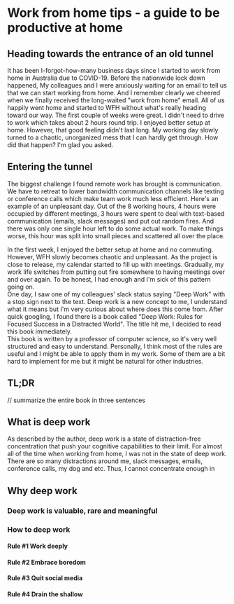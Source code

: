 # Work from home tips - a guide to be productive at home

## Heading towards the entrance of an old tunnel

It has been I-forgot-how-many business days since I started to work from home in Australia due to COVID-19. Before the nationwide lock down happened, My colleagues and I were anxiously waiting for an email to tell us that we can start working from home. And I remember clearly we cheered when we finally received the long-waited "work from home" email. All of us happily went home and started to WFH without what's really heading toward our way.
The first couple of weeks were great. I didn't need to drive to work which takes about 2 hours round trip. I enjoyed better setup at home. However, that good feeling didn't last long. My working day slowly turned to a chaotic, unorganized mess that I can hardly get through. How did that happen? I'm glad you asked.

## Entering the tunnel

The biggest challenge I found remote work has brought is communication. We have to retreat to lower bandwidth communication channels like texting or conference calls which make team work much less efficient. Here's an example of an unpleasant day. Out of the 8 working hours, 4 hours were occupied by different meetings, 3 hours were spent to deal with text-based communication (emails, slack messages) and put out random fires. And there was only one single hour left to do some actual work. To make things worse, this hour was split into small pieces and scattered all over the place.

In the first week, I enjoyed the better setup at home and no commuting. However, WFH slowly becomes chaotic and unpleasant. As the project is close to release, my calendar started to fill up with meetings. Gradually, my work life switches from putting out fire somewhere to having meetings over and over again. To be honest, I had enough and I'm sick of this pattern going on.  
One day, I saw one of my colleagues' slack status saying "Deep Work" with a stop sign next to the text. Deep work is a new concept to me, I understand what it means but I'm very curious about where does this come from. After quick googling, I found there is a book called "Deep Work: Rules for Focused Success in a Distracted World". The title hit me, I decided to read this book immediately.  
This book is written by a professor of computer science, so it's very well structured and easy to understand. Personally, I think most of the rules are useful and I might be able to apply them in my work. Some of them are a bit hard to implement for me but it might be natural for other industries.  

## TL;DR

// summarize the entire book in three sentences

## What is deep work

As described by the author, deep work is a state of distraction-free concentration that push your cognitive capabilities to their limit. For almost all of the time when working from home, I was not in the state of deep work. There are so many distractions around me, slack messages, emails, conference calls, my dog and etc. Thus, I cannot concentrate enough in 

## Why deep work

### Deep work is valuable, rare and meaningful

### How to deep work

#### Rule #1 Work deeply

#### Rule #2 Embrace boredom

#### Rule #3 Quit social media

#### Rule #4 Drain the shallow
